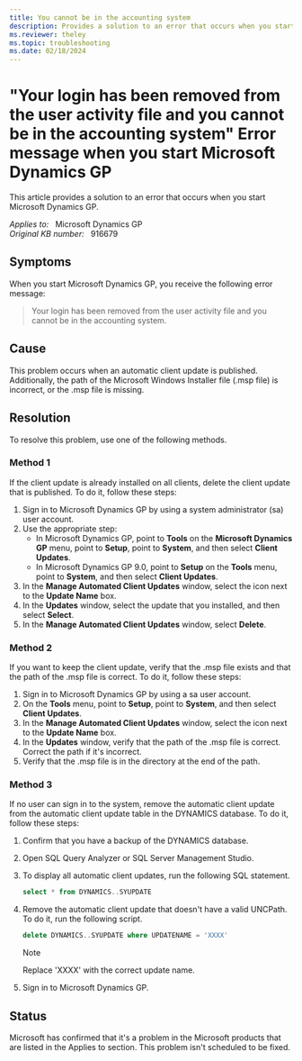 ```yaml
---
title: You cannot be in the accounting system
description: Provides a solution to an error that occurs when you start Microsoft Dynamics GP.
ms.reviewer: theley
ms.topic: troubleshooting
ms.date: 02/18/2024
---
```

# "Your login has been removed from the user activity file and you cannot be in the accounting system" Error message when you start Microsoft Dynamics GP

This article provides a solution to an error that occurs when you start Microsoft Dynamics GP.

_Applies to:_ &nbsp; Microsoft Dynamics GP  
_Original KB number:_ &nbsp; 916679

## Symptoms

When you start Microsoft Dynamics GP, you receive the following error message:

> Your login has been removed from the user activity file and you cannot be in the accounting system.

## Cause

This problem occurs when an automatic client update is published. Additionally, the path of the Microsoft Windows Installer file (.msp file) is incorrect, or the .msp file is missing.

## Resolution

To resolve this problem, use one of the following methods.

### Method 1

If the client update is already installed on all clients, delete the client update that is published. To do it, follow these steps:

1. Sign in to Microsoft Dynamics GP by using a system administrator (sa) user account.
2. Use the appropriate step:
   - In Microsoft Dynamics GP, point to **Tools** on the **Microsoft Dynamics GP** menu, point to **Setup**, point to **System**, and then select **Client Updates**.
   - In Microsoft Dynamics GP 9.0, point to **Setup** on the **Tools** menu, point to **System**, and then select **Client Updates**.
3. In the **Manage Automated Client Updates** window, select the icon next to the **Update Name** box.
4. In the **Updates** window, select the update that you installed, and then select **Select**.
5. In the **Manage Automated Client Updates** window, select **Delete**.

### Method 2

If you want to keep the client update, verify that the .msp file exists and that the path of the .msp file is correct. To do it, follow these steps:

1. Sign in to Microsoft Dynamics GP by using a sa user account.
2. On the **Tools** menu, point to **Setup**, point to **System**, and then select **Client Updates**.
3. In the **Manage Automated Client Updates** window, select the icon next to the **Update Name** box.
4. In the **Updates** window, verify that the path of the .msp file is correct. Correct the path if it's incorrect.
5. Verify that the .msp file is in the directory at the end of the path.

### Method 3

If no user can sign in to the system, remove the automatic client update from the automatic client update table in the DYNAMICS database. To do it, follow these steps:

1. Confirm that you have a backup of the DYNAMICS database.
2. Open SQL Query Analyzer or SQL Server Management Studio.
3. To display all automatic client updates, run the following SQL statement.

    ```sql
    select * from DYNAMICS..SYUPDATE
    ```

4. Remove the automatic client update that doesn't have a valid UNCPath. To do it, run the following script.

    ```sql
    delete DYNAMICS..SYUPDATE where UPDATENAME = 'XXXX'
    ```

    > [!NOTE]
    > Replace 'XXXX' with the correct update name.
5. Sign in to Microsoft Dynamics GP.

## Status

Microsoft has confirmed that it's a problem in the Microsoft products that are listed in the Applies to section. This problem isn't scheduled to be fixed.
